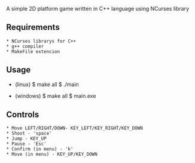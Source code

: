 A simple 2D platform game written in C++ language using NCurses library

## Requirements
```
* NCurses librarys for C++
* g++ compiler
* MakeFile extencion

```
## Usage

* (linux)
    $ make all
    $ ./main

* (windows)
    $ make all
    $ main.exe

## Controls
```
* Move LEFT/RIGHT/DOWN- KEY_LEFT/KEY_RIGHT/KEY_DOWN
* Shoot - 'space'
* Jump - KEY_UP
* Pause - 'Esc'
* Confirm (in menu) - 'k'
* Move (in menu) - KEY_UP/KEY_DOWN



